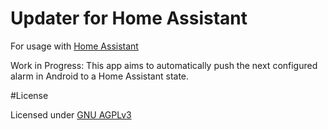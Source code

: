 # Updater for Home Assistant

For usage with [Home Assistant](https://www.home-assistant.io/)

Work in Progress: This app aims to automatically push the next configured alarm in Android to a Home Assistant state.

#License

Licensed under [GNU AGPLv3](License.txt)
